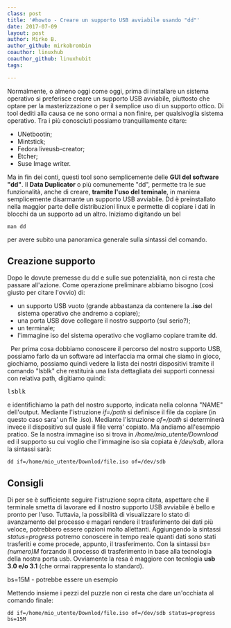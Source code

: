 ```yaml
---
class: post
title: '#howto - Creare un supporto USB avviabile usando "dd"'
date: 2017-07-09
layout: post
author: Mirko B.
author_github: mirkobrombin
coauthor: linuxhub
coauthor_github: linuxhubit
tags:

---
```


<p>Normalmente, o almeno oggi come oggi, prima di installare un sistema operativo si preferisce creare un supporto USB avviabile, piuttosto che optare per la masterizzazione o per il semplice uso di un supporto ottico. Di tool dediti&nbsp;alla causa ce ne sono ormai a non finire, per qualsivoglia sistema operativo. Tra i più conosciuti possiamo tranquillamente citare:</p>
<ul>
   <li>UNetbootin;</li>
   <li>Mintstick;</li>
   <li>Fedora liveusb-creator;</li>
   <li>Etcher;</li>
   <li>Suse Image writer.</li>
</ul>
<p>Ma in fin dei conti, questi tool sono semplicemente delle <strong>GUI del software</strong> <strong>"dd"</strong>. Il<strong> Data Duplicator</strong> o più comunemente "dd", permette tra le sue funzionalità, anche di creare, <strong>tramite l'uso del teminale</strong>, in maniera semplicemente disarmante un supporto USB avviabile. Dd è preinstallato nella maggior parte delle distribuzioni linux e permette di copiare i dati in blocchi da un supporto ad un altro. Iniziamo digitando un bel</p>
<pre><code>man dd</code></pre>
<p>per avere subito una panoramica generale sulla sintassi del comando. &nbsp;</p>
<h2>Creazione supporto</h2>
<p>Dopo le dovute premesse du dd e sulle sue potenzialità, non ci resta che passare all'azione. Come operazione preliminare abbiamo bisogno (così giusto per citare l'ovvio) di:</p>
<ul>
   <li>un supporto USB vuoto (grande abbastanza da contenere la<strong> .iso</strong> del sistema operativo che andremo a copiare);</li>
   <li>una porta USB dove collegare il nostro supporto (sul serio?);</li>
   <li>un terminale;</li>
   <li>l'immagine iso del sistema operativo che vogliamo copiare tramite dd.</li>
</ul>
<p>&nbsp; Per prima cosa dobbiamo conoscere il percorso del nostro supporto USB, possiamo farlo da un software ad interfaccia ma ormai che siamo in gioco, giochiamo, possiamo quindi vedere la lista dei nostri dispositivi tramite il comando "lsblk" che restituirà una lista dettagliata dei supporti connessi con relativa path, digitiamo quindi:</p>
<pre>lsblk</pre>
<p>e identifichiamo la path del nostro supporto, indicata nella colonna "NAME" dell'output. Mediante l'istruzione<em> if=/path</em> si definisce il file da copiare (in questo caso sara' un file .iso). Mediante l'istruzione <em>of=/path</em> si determinerà invece il dispositivo sul quale il file verra' copiato. Ma andiamo all'esempio pratico. Se la nostra immagine iso si trova in <em>/home/mio_utente/Download</em> ed il supporto su cui voglio che l'immagine iso sia copiata è <em>/dev/sdb</em>, allora la sintassi sarà:</p>
<pre><code>dd if=/home/mio_utente/Downlod/file.iso of=/dev/sdb</code></pre>
<h2>Consigli</h2>
<p>Di per se è sufficiente seguire l'istruzione sopra citata, aspettare che il terminale smetta di lavorare ed il nostro supporto USB avviabile è bello e pronto per l'uso. Tuttavia, la possibilità di visualizzare lo stato di avanzamento del processo e magari rendere il trasferimento dei dati più veloce, potrebbero essere opzioni molto allettanti. Aggiungendo la sintassi <em>status=progress</em> potremo conoscere in tempo reale quanti dati sono stati trasferiti e come procede, appunto, il trasferimento. Con la sintassi <em>bs=(numero)M</em> forzando il processo di trasferimento in base alla tecnologia della nostra porta usb. Ovviamente la resa è maggiore con tecnlogia <strong>usb 3.0 e/o 3.1</strong> (che ormai rappresenta lo standard).</p>
<p>bs=15M - potrebbe essere un esempio</p>
<p>Mettendo insieme i pezzi del puzzle non ci resta che dare un'occhiata al comando finale:</p>
<pre><code>dd if=/home/mio_utente/Downlod/file.iso of=/dev/sdb status=progress bs=15M</code></pre>
<p>&nbsp;</p>